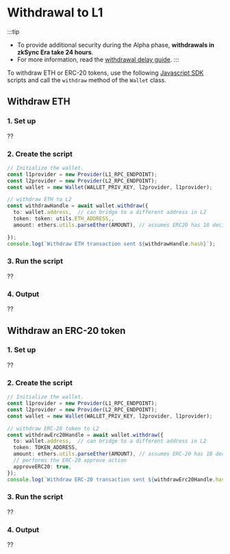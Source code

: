 # Withdrawal to L1

:::tip
- To provide additional security during the Alpha phase, **withdrawals in zkSync Era take 24 hours**. 
- For more information, read the [withdrawal delay guide](../troubleshooting/withdrawal-delay.md).
:::

To withdraw ETH or ERC-20 tokens, use the following [Javascript SDK](../../api/js/README.md) scripts and call the `withdraw` method of the `Wallet` class.

## Withdraw ETH

### 1. Set up

??

### 2. Create the script

```ts
// Initialize the wallet.
const l1provider = new Provider(L1_RPC_ENDPOINT);
const l2provider = new Provider(L2_RPC_ENDPOINT);
const wallet = new Wallet(WALLET_PRIV_KEY, l2provider, l1provider);

// withdraw ETH to L2
const withdrawHandle = await wallet.withdraw({
  to: wallet.address,  // can bridge to a different address in L2
  token: token: utils.ETH_ADDRESS,,
  amount: ethers.utils.parseEther(AMOUNT), // assumes ERC20 has 18 decimals

});
console.log(`Withdraw ETH transaction sent ${withdrawHandle.hash}`);
```

### 3. Run the script

??

### 4. Output

??

## Withdraw an ERC-20 token

### 1. Set up

??

### 2. Create the script

```ts
// Initialize the wallet.
const l1provider = new Provider(L1_RPC_ENDPOINT);
const l2provider = new Provider(L2_RPC_ENDPOINT);
const wallet = new Wallet(WALLET_PRIV_KEY, l2provider, l1provider);

// withdraw ERC-20 token to L2
const withdrawErc20Handle = await wallet.withdraw({
  to: wallet.address,  // can bridge to a different address in L2
  token: TOKEN_ADDRESS,
  amount: ethers.utils.parseEther(AMOUNT), // assumes ERC-20 has 18 decimals
  // performs the ERC-20 approve action
  approveERC20: true,
});
console.log(`Withdraw ERC-20 transaction sent ${withdrawErc20Handle.hash}`);
```

### 3. Run the script

??

### 4. Output

??